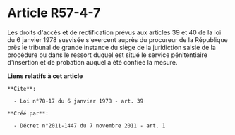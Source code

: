 # Article R57-4-7

Les droits d'accès et de rectification prévus aux articles 39 et 40 de la loi du 6 janvier 1978 susvisée s'exercent auprès du
procureur de la République près le tribunal de grande instance du siège de la juridiction saisie de la procédure ou dans le
ressort duquel est situé le service pénitentiaire d'insertion et de probation auquel a été confiée la mesure.

**Liens relatifs à cet article**

	**Cite**:

	  - Loi n°78-17 du 6 janvier 1978 - art. 39

	**Créé par**:

	  - Décret n°2011-1447 du 7 novembre 2011 - art. 1
